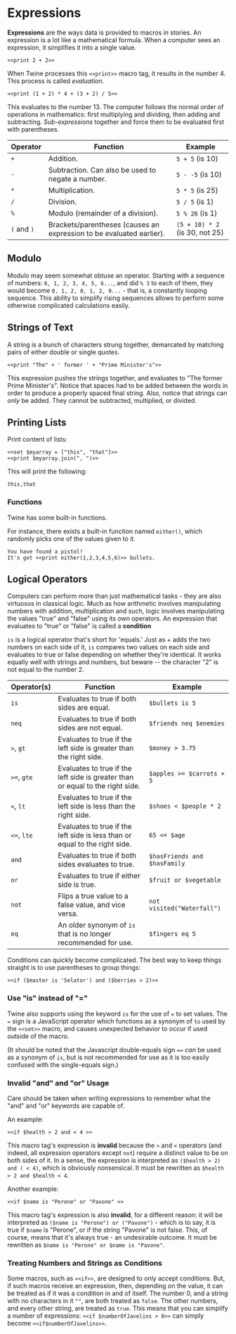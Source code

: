 # Expressions

**Expressions** are the ways data is provided to macros in stories. An expression is a lot like a mathematical formula. When a computer sees an expression, it simplifies it into a single value.

```twee
<<print 2 + 2>>
```

When Twine processes this `<<print>>` macro tag, it results in the number 4. This process is called *evaluation*.

```twee
<<print (1 + 2) * 4 + (3 + 2) / 5>>
```

This evaluates to the number 13. The computer follows the normal order of operations in mathematics: first multiplying and dividing, then adding and subtracting. *Sub-expressions* together and force them to be evaluated first with parentheses.

| Operator    | Function                                                             | Example                        |
| ----------- | -------------------------------------------------------------------- | ------------------------------ |
| `+`         | Addition.                                                            | `5 + 5` (is 10)                |
| `-`         | Subtraction. Can also be used to negate a number.                    | `5 - -5` (is 10)               |
| `*`         | Multiplication.                                                      | `5 * 5` (is 25)                |
| `/`         | Division.                                                            | `5 / 5` (is 1)                 |
| `%`         | Modulo (remainder of a division).                                    | `5 % 26` (is 1)                |
| `(` and `)` | Brackets/parentheses (causes an expression to be evaluated earlier). | `(5 + 10) * 2` (is 30, not 25) |

## Modulo

Modulo may seem somewhat obtuse an operator. Starting with a sequence of numbers: `0, 1, 2, 3, 4, 5, 6...`, and did `% 3` to each of them, they would become `0, 1, 2, 0, 1, 2, 0...` - that is, a constantly looping sequence. This ability to simplify rising sequences allows to perform some otherwise complicated calculations easily.

## Strings of Text

A string is a bunch of characters strung together, demarcated by matching pairs of either double or single quotes.

```twee
<<print "The" + ' former ' + "Prime Minister's">>
```

This expression pushes the strings together, and evaluates to "The former Prime Minister's". Notice that spaces had to be added between the words in order to produce a properly spaced final string. Also, notice that strings can *only* be added. They cannot be subtracted, multiplied, or divided.

## Printing Lists

Print content of lists:

```twee
<<set $myarray = ["this", "that"]>>
<<print $myarray.join(", ")>>
```

This will print the following:

```twee
this,that
```

### Functions

Twine has some built-in functions.

For instance, there exists a built-in function named `either()`, which randomly picks one of the values given to it.

```twee
You have found a pistol!
It's got <<print either(1,2,3,4,5,6)>> bullets.
```

## Logical Operators

Computers can perform more than just mathematical tasks - they are also virtuosos in classical logic. Much as how arithmetic involves manipulating numbers with addition, multiplication and such, logic involves manipulating the values "true" and "false" using its own operators. An expression that evaluates to "true" or "false" is called a **condition**

`is` is a logical operator that's short for 'equals.' Just as + adds the two numbers on each side of it, `is` compares two values on each side and evaluates to true or false depending on whether they're identical. It works equally well with strings and numbers, but beware -- the character "2" is not equal to the number 2.

| Operator(s) | Function                                                                       | Example                      |
| ----------- | ------------------------------------------------------------------------------ | ---------------------------- |
| `is`        | Evaluates to true if both sides are equal.                                     | `$bullets is 5`              |
| `neq`       | Evaluates to true if both sides are not equal.                                 | `$friends neq $enemies`      |
| `>`, `gt`   | Evaluates to true if the left side is greater than the right side.             | `$money > 3.75`              |
| `>=`, `gte` | Evaluates to true if the left side is greater than or equal to the right side. | `$apples >= $carrots + 5`    |
| `<`, `lt`   | Evaluates to true if the left side is less than the right side.                | `$shoes < $people * 2`       |
| `<=`, `lte` | Evaluates to true if the left side is less than or equal to the right side.    | `65 <= $age`                 |
| `and`       | Evaluates to true if both sides evaluates to true.                             | `$hasFriends and $hasFamily` |
| `or`        | Evaluates to true if either side is true.                                      | `$fruit or $vegetable`       |
| `not`       | Flips a true value to a false value, and vice versa.                           | `not visited("Waterfall")`   |
| `eq`        | An older synonym of `is` that is no longer recommended for use.                | `$fingers eq 5`              |

Conditions can quickly become complicated. The best way to keep things straight is to use parentheses to group things:

```twee
<<if ($master is 'Selator') and ($berries > 2)>>
```

### Use "is" instead of "="

Twine also supports using the keyword `is` for the use of `=` to set values. The `=` sign is a JavaScript operator which functions as a synonym of `to` used by the `<<set>>` macro, and causes unexpected behavior to occur if used outside of the macro.

(It should be noted that the Javascript double-equals sign `==` *can* be used as a synonym of `is`, but is not recommended for use as it is too easily confused with the single-equals sign.)

### Invalid "and" and "or" Usage

Care should be taken when writing expressions to remember what the "and" and "or" keywords are capable of.

An example:

```twee
<<if $health > 2 and < 4 >>
```

This macro tag's expression is **invalid** because the `>` and `<` operators (and indeed, all expression operators except `not`) require a distinct value to be on both sides of it. In a sense, the expression is interpreted as `($health > 2) and ( < 4)`, which is obviously nonsensical. It must be rewritten as `$health > 2 and $health < 4`.

Another example:

```twee
<<if $name is "Perone" or "Pavone" >>
```

This macro tag's expression is also **invalid**, for a different reason: it will be interpreted as `($name is "Perone") or ("Pavone")` - which is to say, it is true if `$name` is "Perone", or if the string "Pavone" is not false. This, of course, means that it's always true - an undesirable outcome. It must be rewritten as `$name is "Perone" or $name is "Pavone"`.

### Treating Numbers and Strings as Conditions

Some macros, such as `<<if>>`, are designed to only accept conditions. But, if such macros receive an expression, then, depending on the value, it can be treated as if it was a condition in and of itself. The number 0, and a string with no characters in it `""`, are both treated as `false`. The other numbers, and every other string, are treated as `true`. This means that you can simplify a number of expressions: `<<if $numberOfJavelins > 0>>` can simply become `<<if$numberOfJavelins>>`.
